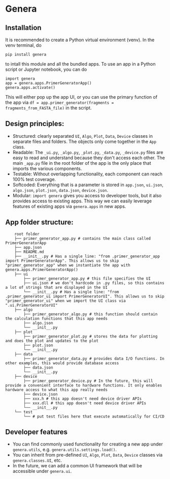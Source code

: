 # Genera

## Installation
It is recommended to create a Python virtual environment (venv). In the venv terminal, do
~~~
pip install genera
~~~
to intall this module and all the bundled apps.
To use an app in a Python script or Jupyter notebook, you can do
~~~
import genera 
app = genera.apps.PrimerGeneratorApp()
genera.apps.activate()
~~~
This will either pop up the app UI, or you can use the primary function of the app via `df = app.primer_generator(fragments = fragments_from_FASTA_file)` in the script.

## Design principles:
- Structured: clearly separated `UI`, `Algo`, `Plot`, `Data`, `Device` classes in separate files and folders. The objects only come together in the `App` class.
- Readable: The `_ui.py`, `_algo.py`, `_plot.py`, `_data.py`, `_device.py` files are easy to read and understand because they don't access each other. The main `_app.py` file in the root folder of the app is the only place that imports the various components.
- Testable: Without overlapping functionality, each component can reach 100% test coverage.
- Softcoded: Everything that is a parameter is stored in `app.json`, `ui.json`, `algo.json`, `plot.json`, `data.json`, `device.json`.
- Modular: `import genera` gives you access to developer tools, but it also provides access to existing apps. This way we can easily leverage features of existing apps via `genera.apps` in new apps.

## App folder structure:
~~~
    root folder
    ├── primer_generator_app.py # contains the main class called PrimerGeneratorApp
    ├── app.json
    ├── README.md
    ├── __init__.py # Has a single line: "from .primer_generator_app import PrimerGeneratorApp". This allows us to skip "primer_generator_app" when we instantiate the app with genera.apps.PrimerGeneratorApp()
    ├── ui
        ├── primer_generator_app.py # this file specifies the UI
        ├── ui.json # we don't hardcode in .py files, so this contains a lot of strings that are displayed in the UI
        └── __init__.py # Has a single line: "from .primer_generator_ui import PrimerGeneratorUI". This allows us to skip "primer_generator_ui" when we import the UI class via ".ui.PrimerGeneratorUI"
    ├── algo
        ├── primer_generator_algo.py # this function should contain the calculation functions that this app needs
        ├── algo.json
        └── __init__.py
    ├── plot
        ├── primer_generator_plot.py # stores the data for plotting and does the plot and updates to the plot
        ├── plot.json
        └── __init__.py
    ├── data
        ├── primer_generator_data.py # provides data I/O functions. In other examples, this would provide database access
        ├── data.json
        └── __init__.py
    ├── device
        ├── primer_generator_device.py # In the future, this will provide a convenient interface to hardware functions. It only enables hardware access to what this app really needs
        ├── device.json
        ├── xxx.h # this app doesn't need device driver APIs
        ├── xxx.dll # this app doesn't need device driver APIs
        └── __init__.py
    └── test
        └── # put test files here that execute automatically for CI/CD
~~~

## Developer features
- You can find commonly used functionality for creating a new app under `genera.utils`, e.g. `genera.utils.settings.load()`.
- You can inherit from pre-defined `UI`, `Algo`, `Plot`, `Data`, `Device` classes via `genera.classes.UI`, etc.
- In the future, we can add a common UI framework that will be accessible under `genera.ui`.
